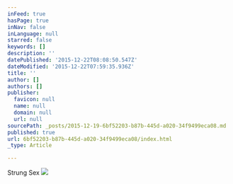 ```yaml
---
inFeed: true
hasPage: true
inNav: false
inLanguage: null
starred: false
keywords: []
description: ''
datePublished: '2015-12-22T08:08:50.547Z'
dateModified: '2015-12-22T07:59:35.936Z'
title: ''
author: []
authors: []
publisher:
  favicon: null
  name: null
  domain: null
  url: null
sourcePath: _posts/2015-12-19-6bf52203-b87b-445d-a020-34f9499eca08.md
published: true
url: 6bf52203-b87b-445d-a020-34f9499eca08/index.html
_type: Article

---
```

Strung Sex
![](https://the-grid-user-content.s3-us-west-2.amazonaws.com/5d948dee-a3f5-4b2f-8d13-70b3a67007bf.jpg)